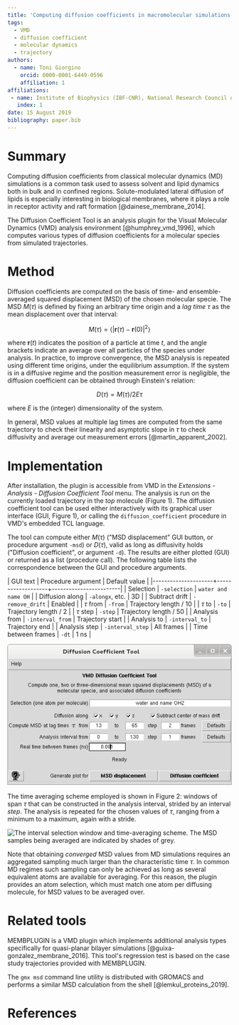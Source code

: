 ```yaml
---
title: 'Computing diffusion coefficients in macromolecular simulations: the Diffusion Coefficient Tool for VMD'
tags:
  - VMD
  - diffusion coefficient
  - molecular dynamics
  - trajectory
authors:
  - name: Toni Giorgino
    orcid: 0000-0001-6449-0596
    affiliation: 1
affiliations:
 - name: Institute of Biophysics (IBF-CNR), National Research Council of Italy
   index: 1
date: 15 August 2019
bibliography: paper.bib
---
```


# Summary

Computing diffusion coefficients from classical molecular dynamics
(MD) simulations is a common task used to assess solvent and lipid
dynamics both in bulk and in confined regions. Solute-modulated
lateral diffusion of lipids is especially interesting in biological
membranes, where it plays a role in receptor activity and raft
formation [@dainese_membrane_2014].

The Diffusion Coefficient Tool is an analysis plugin for the Visual
Molecular Dynamics (VMD) analysis environment [@humphrey_vmd_1996],
which computes various types of diffusion coefficients for a molecular
species from simulated trajectories.


# Method

Diffusion coefficients are computed on the basis of time- and ensemble-averaged
squared displacement (MSD) of the chosen molecular specie.  The MSD $M(\tau)$
is defined by fixing an arbitrary time origin
and a *lag time* $\tau$ as the mean displacement 
over that  interval:

$$ M(\tau) = \langle | \mathbf r (\tau) - \mathbf r(0) |^2 \rangle $$

where $\mathbf r(t)$ indicates the position of a particle at time $t$,
and the angle brackets indicate an average over all particles of the
species under analysis. In practice, to improve convergence, the MSD
analysis is repeated using different time origins, under the
equilibrium assumption.  If the system is in a diffusive regime and
the position measurement error is negligible, the diffusion
coefficient can be obtained through Einstein's relation:

$$ D(\tau) = M(\tau) / 2E\tau $$

where $E$ is the (integer) dimensionality of the system. 

In general, MSD values at multiple lag times are computed from the
same trajectory to check their linearity and asymptotic slope in
$\tau$ to check diffusivity and average out measurement errors
[@martin_apparent_2002].




# Implementation

After installation, the plugin is accessible from VMD in the *Extensions -
Analysis - Diffusion Coefficient Tool* menu. The analysis is run on the
currently loaded trajectory in the *top* molecule (Figure 1).
The diffusion coefficient tool can be used either interactively with
its graphical user interface (GUI, Figure 1), or calling the 
`diffusion_coefficient` procedure in VMD's embedded TCL language.

The tool can compute either $M(\tau)$ ("MSD displacement" GUI button,
or procedure argument `-msd`) or
 $D(\tau)$, valid as long as diffusivity holds ("Diffusion coefficient",
or argument `-d`). The results are either plotted (GUI) or returned as a 
list (procedure call).  The following table lists the
correspondence between the GUI and procedure arguments.


| GUI text            | Procedure argument | Default value          |
|---------------------+-------------------+------------------------|
| Selection           | `-selection`      | `water and name OH`    |
| Diffusion along     | `-alongx`, etc.   | 3D                     |
| Subtract drift      | `-remove_drift`   | Enabled                |
| $\tau$ from         | `-from`           | Trajectory length / 10 |
| $\tau$ to           | `-to`             | Trajectory length / 2  |
| $\tau$ step         | `-step`           | Trajectory length / 50 |
| Analysis from       | `-interval_from`  | Trajectory start       |
| Analysis to         | `-interval_to`    | Trajectory end         |
| Analysis step       | `-interval_step`  | All frames             |
| Time between frames | `-dt`             | 1 ns                   |



![The main window of Diffusion Coefficient Tool](gui.png)


The time averaging scheme employed is shown in Figure 2: windows of
span $\tau$ that can be constructed in the analysis interval, strided by an
 interval *step*. The analysis is repeated for the chosen values of $\tau$, ranging
from a minimum to a maximum, again with a stride.

![The interval selection window and time-averaging scheme. The
MSD samples being averaged are indicated by shades of grey.](drawing.svg)

Note that obtaining *converged* MSD values from MD simulations requires
an aggregated sampling much larger than the characteristic time $\tau$.
In common MD regimes such sampling can only be achieved as long
as several equivalent atoms are available for averaging.  For this
reason, the plugin provides an atom selection, which must match one
atom per diffusing molecule, for MSD values to be averaged over.



# Related tools

MEMBPLUGIN is a VMD plugin which implements additional analysis types
specifically for quasi-planar bilayer simulations
[@guixa-gonzalez_membrane_2016]. This tool's regression test is based
on the case study trajectories provided with MEMBPLUGIN.

The `gmx msd` command line utility is distributed with GROMACS and
performs a similar MSD calculation from the shell
[@lemkul_proteins_2019].



# References
